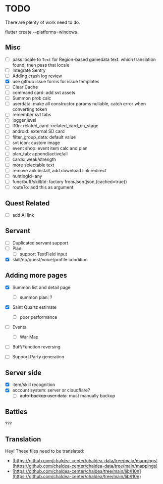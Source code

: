 # TODO

There are plenty of work need to do.

flutter create --platforms=windows .

## Misc

- [ ] pass locale to `Text` for Region-based gamedata text.
      which translation found, then pass that locale
- [ ] Integrate Sentry
- [ ] Adding crash log review
- [x] use github issue forms for issue templates
- [ ] Clear Cache
- [ ] command card: add svt assets
- [ ] Summon prob calc
- [ ] userdata: make all constructor params nullable, catch error when converting token 
- [ ] remember svt tabs
- [ ] logger.level
- [ ] l10n: related_card->related_card_on_stage
- [ ] android: external SD card
- [ ] filter_group_data: default value
- [ ] svt icon: custom image
- [ ] event shop: event item calc and plan
- [ ] plan_tab: append/active/all
- [ ] cards: weak/strength
- [ ] more selectable text
- [ ] remove apk install, add download link redirect
- [ ] huntingId=any
- [ ] func/buff/skill/td: factory fromJson(json,{cached=true})
- [ ] routeTo: add this as argument

## Quest Related

- [ ] add AI link

## Servant

- [ ] Duplicated servant support
- [ ] Plan:
  - [ ] support TextField input
- [x] skill/np/quest/voice/profile condition

## Adding more pages

- [x] Summon list and detail page
  - [ ] summon plan: ?
- [x] Saint Quartz estimate
  - [ ] poor performance
- [ ] Events
  - [ ] War Map
- [ ] Buff/Function reversing
- [ ] Support Party generation


## Server side

- [x] item/skill recognition
- [x] account system: server or cloudflare?
  - [ ] ~~auto-backup user data~~: must manually backup

## Battles

???

## Translation

Hey! These files need to be translated:

- [https://github.com/chaldea-center/chaldea-data/tree/main/mappings](https://github.com/chaldea-center/chaldea-data/tree/main/mappings)
- [https://github.com/chaldea-center/chaldea/tree/main/lib/l10n](https://github.com/chaldea-center/chaldea/tree/main/lib/l10n)
